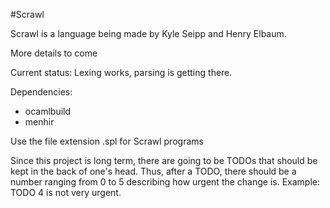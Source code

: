 #Scrawl

Scrawl is a language being made by Kyle Seipp and Henry Elbaum.

More details to come

Current status: Lexing works, parsing is getting there.

Dependencies:
  - ocamlbuild
  - menhir

Use the file extension .spl for Scrawl programs


Since this project is long term, there are going to be TODOs that should be
kept in the back of one's head. Thus, after a TODO, there should be a number
ranging from 0 to 5 describing how urgent the change is. Example: TODO 4 is not
very urgent.
